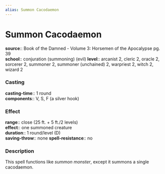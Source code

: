 ```yaml
---
alias: Summon Cacodaemon
---
```


# Summon Cacodaemon 

**source**:: Book of the Damned - Volume 3: Horsemen of the Apocalypse pg. 39  
**school**:: conjuration (summoning) (evil)
**level**:: arcanist 2, cleric 2, oracle 2, sorcerer 2, summoner 2, summoner (unchained) 2, warpriest 2, witch 2, wizard 2

### Casting 

**casting-time**:: 1 round  
**components**:: V, S, F (a silver hook)

### Effect 

**range**:: close (25 ft. + 5 ft./2 levels)  
**effect**:: one summoned creature  
**duration**:: 1 round/level (D)  
**saving-throw**:: none
**spell-resistance**:: no

### Description 

This spell functions like *summon monster*, except it summons a single cacodaemon.

